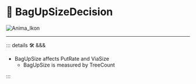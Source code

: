 # 💜 <anima>BagUpSizeDecision</anima>

![Anima_Ikon](/Anima/Anima_Ikon.png)

---

<!-- =================================================== -->
<!-- =================================================== -->
<!-- =================================================== -->
<!-- =================================================== -->
<!-- =================================================== -->
::: details 🛠 <dev>&&&</dev>

- BagUpSize affects PutRate and ViaSize
    - BagUpSize is measured by TreeCount

:::

